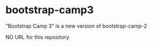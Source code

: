 # bootstrap-camp3
"Bootstrap Camp 3" is a new version of bootstrap-camp-2

NO URL for this repository
